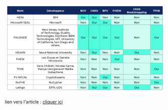 ![alt text](implementation.png)

lien vers l'article : [cliquer ici](https://blog.cellenza.com/data/chiffrement-homomorphe-comment-proteger-les-donnees-personnelles-et-garantir-leur-non-dechiffrement/)
